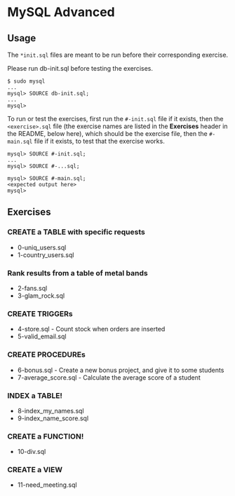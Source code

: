 # MySQL Advanced
## Usage
The ``*init.sql`` files are meant to be run before their corresponding exercise.

Please run db-init.sql before testing the exercises.

```
$ sudo mysql
...
mysql> SOURCE db-init.sql;
...
mysql>
```

To run or test the exercises,
first run the ``#-init.sql`` file if it exists,
then the ``<exercise>.sql`` file (the exercise names are listed in the **Exercises** header in the README, below here), which should be the exercise file, then the ``#-main.sql`` file if it exists, to test that the exercise works.

```
mysql> SOURCE #-init.sql;
...
mysql> SOURCE #-...sql;

mysql> SOURCE #-main.sql;
<expected output here>
mysql>
```
## Exercises
### CREATE a TABLE with specific requests
- 0-uniq_users.sql
- 1-country_users.sql
### Rank results from a table of metal bands
- 2-fans.sql
- 3-glam_rock.sql
### CREATE TRIGGERs
- 4-store.sql - Count stock when orders are inserted
- 5-valid_email.sql
### CREATE PROCEDUREs
- 6-bonus.sql - Create a new bonus project, and give it to some students
- 7-average_score.sql - Calculate the average score of a student
### INDEX a TABLE!
- 8-index_my_names.sql
- 9-index_name_score.sql
### CREATE a FUNCTION!
- 10-div.sql
### CREATE a VIEW
- 11-need_meeting.sql
